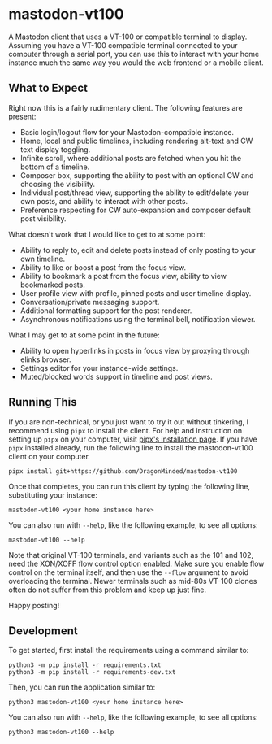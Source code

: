 # mastodon-vt100

A Mastodon client that uses a VT-100 or compatible terminal to display. Assuming you have a VT-100 compatible terminal connected to your computer through a serial port, you can use this to interact with your home instance much the same way you would the web frontend or a mobile client.

## What to Expect

Right now this is a fairly rudimentary client. The following features are present:

- Basic login/logout flow for your Mastodon-compatible instance.
- Home, local and public timelines, including rendering alt-text and CW text display toggling.
- Infinite scroll, where additional posts are fetched when you hit the bottom of a timeline.
- Composer box, supporting the ability to post with an optional CW and choosing the visibility.
- Individual post/thread view, supporting the ability to edit/delete your own posts, and ability to interact with other posts.
- Preference respecting for CW auto-expansion and composer default post visibility.

What doesn't work that I would like to get to at some point:

- Ability to reply to, edit and delete posts instead of only posting to your own timeline.
- Ability to like or boost a post from the focus view.
- Ability to bookmark a post from the focus view, ability to view bookmarked posts.
- User profile view with profile, pinned posts and user timeline display.
- Conversation/private messaging support.
- Additional formatting support for the post renderer.
- Asynchronous notifications using the terminal bell, notification viewer.

What I may get to at some point in the future:

- Ability to open hyperlinks in posts in focus view by proxying through elinks browser.
- Settings editor for your instance-wide settings.
- Muted/blocked words support in timeline and post views.

## Running This

If you are non-technical, or you just want to try it out without tinkering, I recommend using `pipx` to install the client. For help and instruction on setting up `pipx` on your computer, visit [pipx's installation page](https://pipx.pypa.io/stable/installation/). If you have `pipx` installed already, run the following line to install the mastodon-vt100 client on your computer.

```
pipx install git+https://github.com/DragonMinded/mastodon-vt100
```

Once that completes, you can run this client by typing the following line, substituting your instance:

```
mastodon-vt100 <your home instance here>
```

You can also run with `--help`, like the following example, to see all options:

```
mastodon-vt100 --help
```

Note that original VT-100 terminals, and variants such as the 101 and 102, need the XON/XOFF flow control option enabled. Make sure you enable flow control on the terminal itself, and then use the `--flow` argument to avoid overloading the terminal. Newer terminals such as mid-80s VT-100 clones often do not suffer from this problem and keep up just fine.

Happy posting!

## Development

To get started, first install the requirements using a command similar to:

```
python3 -m pip install -r requirements.txt
python3 -m pip install -r requirements-dev.txt
```

Then, you can run the application similar to:

```
python3 mastodon-vt100 <your home instance here>
```

You can also run with `--help`, like the following example, to see all options:

```
python3 mastodon-vt100 --help
```
